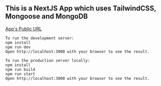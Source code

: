 ## This is a NextJS App which uses TailwindCSS, Mongoose and MongoDB

[App's Public URL](https://clipboard-health-rohanbaisantry.vercel.app/)

```
To run the development server:
npm install
npm run dev
Open http://localhost:3000 with your browser to see the result.

To run the production server locally:
npm install
npm run build
npm run start
Open http://localhost:3000 with your browser to see the result.

```
